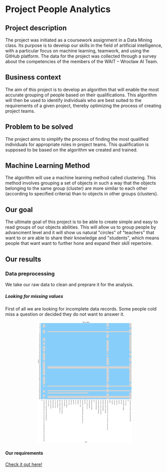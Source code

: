 # Project People Analytics

## Project description
The project was initiated as a coursework assignment in a Data Mining class. Its purpose is to develop our skills in the field of artificial intelligence, with a particular focus on machine learning, teamwork, and using the GitHub platform. The data for the project was collected through a survey about the competencies of the members of the WAIT – Wrocław AI Team. 

## Business context
The aim of this project is to develop an algorithm that will enable the most accurate grouping of people based on their qualifications. This algorithm will then be used to identify individuals who are best suited to the requirements of a given project, thereby optimizing the process of creating project teams.

## Problem to be solved
The project aims to simplify the process of finding the most qualified individuals for appropriate roles in project teams. This qualification is supposed to be based on the algorithm we created and trained. 

## Machine Learning Method
The algorithm will use a machine learning method called clustering. This method involves grouping a set of objects in such a way that the objects belonging to the same group (cluster) are more similar to each other (according to specified criteria) than to objects in other groups (clusters).

## Our goal
The ultimate goal of this project is to be able to create simple and easy to read groups of our objects abilities. This will allow us to group people by advancment level and it will show us natural "circles" of "teachers" that want to or are able to share their knowledge and "students", which means people that want want to further hone and expand their skill repertoire.

## Our results

### Data preprocessing
We take our raw data to clean and preprare it for the analysis. 

##### Looking for missing values
First of all we are looking for incomplete data records. Some people cold miss a question or decided they do not want to answer it.

<p align="center">
<img
    width="300"
                alt="Missing Values Heatmap"
                src="figures/02_MissingValuesHeatmap.png">
</p>

#### Our requirements
[Check it out here!](docs/Requirements.md)